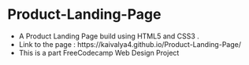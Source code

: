 # Product-Landing-Page

<p>
<ul>
  <li>A Product Landing Page build using HTML5 and CSS3 .</li>
  <li>Link to the page : https://kaivalya4.github.io/Product-Landing-Page/ </li>
  <li>This is a part FreeCodecamp Web Design Project </li> 
</ul>
</p>
